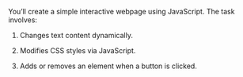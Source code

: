 You’ll create a simple interactive webpage using JavaScript. The task involves:

1. Changes text content dynamically.

2. Modifies CSS styles via JavaScript.

3. Adds or removes an element when a button is clicked.
